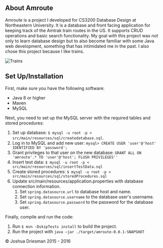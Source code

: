 ## About Amroute
Amroute is a project I developed for CS3200 Database Design at Northeastern University.
It is a database and front facing application for keeping track of the Amtrak train routes
in the US. It supports CRUD operations and basic search functionality. My goal with this project
was not only to learn database design but to also become familiar with some Java web development,
something that has intimidated me in the past. I also chose this project because I like trains.

![Trains](http://vignette3.wikia.nocookie.net/asdfmovie/images/1/1e/I_like_trains_boy.jpg/revision/latest?cb=20130131143929)

## Set Up/Installation

First, make sure you have the following software:

- Java 8 or higher
- Maven
- MySQL

Next, you need to set up the MySQL server with the required tables and stored procedures:

1. Set up database: ```$ mysql -u root -p < src/main/resources/sql/createdatabase.sql```.
2. Log in to MySQL and add new user: ```mysql> CREATE USER 'user'@'host' IDENTIFIED BY 'password';```
3. Grant privileges to that user on the new database:
```GRANT ALL ON 'amroute'.* TO 'user'@'host'; FLUSH PRIVILEGES''```
4. Insert test data: ```$ mysql -u root -p < src/main/resources/sql/insertTestData.sql```
5. Create stored procedures: ```$ mysql -u root -p < src/main/resources/sql/storedProcedures.sql```
6. Update src/main/resources/application.properties with database connection information.
    1. Set ```spring.datasource.url``` to database host and name.
    2. Set ```spring.datasource.username``` to the database user's username.
    3. Set ```spring.datasource.password``` to the password for the database user.

Finally, compile and run the code:

1. Run  ```$ mvn -DskipTests install``` to build the project.
2. Run the project with ```java –jar ./target/amroute-0.0.1-SNAPSHOT```


&copy; Joshua Driesman 2015 - 2016